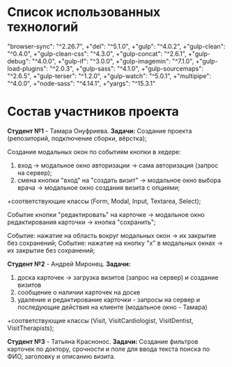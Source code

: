 # Список использованных технологий
"browser-sync": "^2.26.7",
    +"del": "^5.1.0",
    +"gulp": "^4.0.2",
    +"gulp-clean": "^0.4.0",
    +"gulp-clean-css": "^4.3.0",
    +"gulp-concat": "^2.6.1",
    +"gulp-debug": "^4.0.0",
    +"gulp-if": "^3.0.0",
    +"gulp-imagemin": "^7.1.0",
    +"gulp-load-plugins": "^2.0.3",
    +"gulp-sass": "^4.1.0",
    +"gulp-sourcemaps": "^2.6.5",
    +"gulp-terser": "^1.2.0",
    +"gulp-watch": "^5.0.1",
    +"multipipe": "^4.0.0",
    +"node-sass": "^4.14.1",
    +"yargs": "^15.3.1"


# Состав участников проекта

**Студент №1** -  Тамара Онуфриева. 
__Задачи:__
Создание проекта (репозиторий, подключение сборки, вёрстка);

Создание модальных окон по событиям кнопки в хедере: 

1) вход -> модальное окно авторизации -> сама авторизация (запрос на сервер);
2) смена кнопки "вход" на "создать визит" -> модальное окно выбора врача -> модальное окно создания визита с опциями;

+соответствующие классы (Form, Modal, Input, Textarea, Select);

Событие кнопки "редактировать" на карточке -> модальное окно редактирования карточки -> кнопка "сохранить";

Событие: нажатие на область вокруг модальных окон -> их закрытие без сохранений;
Событие: нажатие на кнопку "х" в модальных окнах -> их закрытие без сохранений;


**Студент №2** -  Андрей Миронец. 
__Задачи:__
1) доска карточек -> загрузка визитов (запрос на сервер) и создание визитов
2) сообщение о наличии карточек на доске
3) удаление и редактирование карточки - запросы на сервер и последующие действия на клиенте (модальное окно - Тамара) 

+соответствующие классы (Visit, VisitCardiologist, VisitDentist, VisitTherapists);


**Студент №3** -  Татьяна Краснонос. 
__Задачи:__
Создание фильтров карточек по доктору, срочности и поле для ввода текста поиска по ФИО, заголовку и описанию визита.





